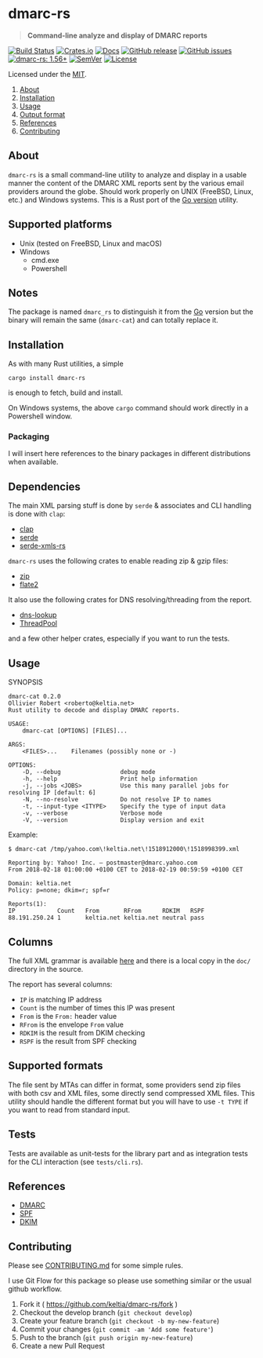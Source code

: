 <!-- omit in TOC -->
# dmarc-rs

> **Command-line analyze and display of DMARC reports**

[![Build Status](https://api.cirrus-ci.com/github/keltia/dmarc-rs.svg?branch=main)](https://cirrus-ci.org/keltia/dmarc-rs)
[![Crates.io](https://img.shields.io/crates/v/dmarc-rs.svg)](https://crates.io/crates/docs_rs)
[![Docs](https://img.shields.io/docsrs/dmarc-rs)](https://docs.rs/dmarc-rs)
[![GitHub release](https://img.shields.io/github/release/keltia/dmarc-rs.svg)](https://github.com/keltia/dmarc-rs/releases/)
[![GitHub issues](https://img.shields.io/github/issues/keltia/dmarc-rs.svg)](https://github.com/keltia/dmarc-rs/issues)
[![dmarc-rs: 1.56+]][Rust 1.56]
[![SemVer](https://img.shields.io/badge/semver-2.0.0-blue)](https://semver.org/spec/v2.0.0.html)
[![License](https://img.shields.io/crates/l/mit)](https://opensource.org/licenses/MIT)

[dmarc-rs: 1.56+]: https://img.shields.io/badge/Rust%20version-1.56%2B-lightgrey
[Rust 1.56]: https://blog.rust-lang.org/2021/10/21/Rust-1.56.0.html
[Go]: https://golang.org/

Licensed under the [MIT](LICENSE).

1. [About](#about)
2. [Installation](#installation)
3. [Usage](#usage)
4. [Output format](#columns)
5. [References](#references)
6. [Contributing](#contributing)

## About

`dmarc-rs` is a small command-line utility to analyze and display in a usable manner the content of the DMARC XML reports sent by the various email providers around the globe.  Should work properly on UNIX (FreeBSD, Linux, etc.) and Windows systems.  This is a Rust port of the [Go version](https://github.com/keltia/dmarc-cat/) utility.

## Supported platforms

* Unix (tested on FreeBSD, Linux and macOS)
* Windows
    * cmd.exe
    * Powershell

## Notes

The package is named `dmarc_rs` to distinguish it from the [Go] version but the binary will remain the same (`dmarc-cat`) and can totally replace it.

## Installation

As with many Rust utilities, a simple

    cargo install dmarc-rs

is enough to fetch, build and install.

On Windows systems, the above `cargo` command should work directly in a Powershell window.

### Packaging

I will insert here references to the binary packages in different distributions when available.

## Dependencies

The main XML parsing stuff is done by `serde` & associates and CLI handling is done with `clap`:

- [clap](https://lib.rs/crates/clap)
- [serde](https://libs.rs/crates/serde)
- [serde-xmls-rs](https://libs.rs/crates/serde-xml-rs)

`dmarc-rs` uses the following crates to enable reading zip & gzip files:

- [zip](https://lib.rs/crates/zip)
- [flate2](https://lib.rs/crates/flate2)

It also use the following crates for DNS resolving/threading from the report.

- [dns-lookup](https://lib.rs/crates/dns-lookup)
- [ThreadPool](https://lib.rs/crates/threadpool)

and a few other helper crates, especially if you want to run the tests.

## Usage

SYNOPSIS
```console
dmarc-cat 0.2.0
Ollivier Robert <roberto@keltia.net>
Rust utility to decode and display DMARC reports.

USAGE:
    dmarc-cat [OPTIONS] [FILES]...

ARGS:
    <FILES>...    Filenames (possibly none or -)

OPTIONS:
    -D, --debug                 debug mode
    -h, --help                  Print help information
    -j, --jobs <JOBS>           Use this many parallel jobs for resolving IP [default: 6]
    -N, --no-resolve            Do not resolve IP to names
    -t, --input-type <ITYPE>    Specify the type of input data
    -v, --verbose               Verbose mode
    -V, --version               Display version and exit
```
        	
Example:
```console
$ dmarc-cat /tmp/yahoo.com\!keltia.net\!1518912000\!1518998399.xml

Reporting by: Yahoo! Inc. — postmaster@dmarc.yahoo.com
From 2018-02-18 01:00:00 +0100 CET to 2018-02-19 00:59:59 +0100 CET

Domain: keltia.net
Policy: p=none; dkim=r; spf=r

Reports(1):
IP            Count   From       RFrom      RDKIM   RSPF
88.191.250.24 1       keltia.net keltia.net neutral pass
```

## Columns

The full XML grammar is available [here](https://tools.ietf.org/html/rfc7489#appendix-C) and there is a local
copy in the `doc/` directory in the source.

The report has several columns:

- `IP` is matching IP address
- `Count` is the number of times this IP was present
- `From` is the `From:` header value
- `RFrom` is the envelope `From` value
- `RDKIM` is the result from DKIM checking
- `RSPF` is the result from SPF checking

## Supported formats

The file sent by MTAs can differ in format, some providers send zip files with both csv and XML files, some directly send compressed XML files.  This utility should handle the different format but you will have to use `-t TYPE` if you want to read from standard input.

## Tests

Tests are available as unit-tests for the library part and as integration tests for the CLI interaction (see `tests/cli.rs`).

## References

- [DMARC](https://dmarc.org/)
- [SPF](http://www.rfc-editor.org/info/rfc7208)
- [DKIM](http://www.rfc-editor.org/info/rfc6376)

## Contributing

Please see [CONTRIBUTING.md](CONTRIBUTING.md) for some simple rules.

I use Git Flow for this package so please use something similar or the usual github workflow.

1. Fork it ( https://github.com/keltia/dmarc-rs/fork )
2. Checkout the develop branch (`git checkout develop`)
3. Create your feature branch (`git checkout -b my-new-feature`)
4. Commit your changes (`git commit -am 'Add some feature'`)
5. Push to the branch (`git push origin my-new-feature`)
6. Create a new Pull Request
